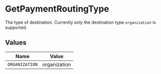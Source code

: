 # GetPaymentRoutingType

The type of destination. Currently only the destination type `organization` is supported.


## Values

| Name           | Value          |
| -------------- | -------------- |
| `ORGANIZATION` | organization   |